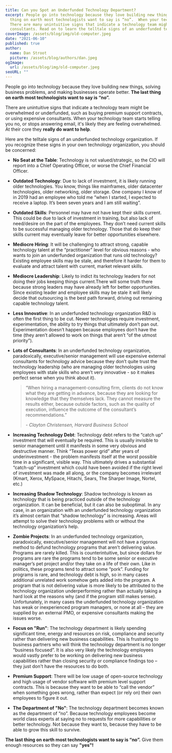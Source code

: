 ```yaml
---
title: Can you Spot an Underfunded Technology Department?
excerpt: People go into technology because they love building new things, solving business problems, and making businesses operate better. The last 
  thing on earth most technologists want to say is “no”.  When your technology team starts telling you no it may be that they are feeling overwhelmed.  
  There are many unintuitive signs that indicate a technology team might be overwhelmed or underfunded, such as buying premium support contracts, or using expensive 
  consultants. Read on to learn the telltale signs of an underfunded technology organization.
coverImage: /assets/blog/img/old-computer.jpeg
date: "2021-06-10"
published: true
author:
  name: Dan Stroot
  picture: /assets/blog/authors/dan.jpeg
ogImage:
  url: /assets/blog/img/old-computer.jpeg
seoURL: ""
---
```


People go into technology because they love building new things, solving business problems, and making businesses operate better.  **The last thing on earth most technologists want to say is “no”.**  

There are unintuitive signs that indicate a technology team might be overwhelmed or underfunded, such as buying premium support contracts, or using expensive consultants.  When your technology team starts telling you no, or stops answering email, it's likely they are feeling overwhelmed. At their core they **really do want to help**.

Here are the telltale signs of an underfunded technology organization.  If you recognize these signs in your own technology organization, you should be concerned:

* **No Seat at the Table**: Technology is not valued/strategic, so the CIO will report into a Chief Operating Officer, or worse the Chief Financial Officer.
* **Outdated Technology**: Due to lack of investment, it is likely running older technologies.  You know, things like mainframes, older datacenter technologies, older networking, older storage.  One company I know of in 2019 had an employee who told me “when I started, I expected to receive a laptop.  It’s been seven years and I am still waiting”.
* **Outdated Skills**: Personnel may have not have kept their skills current.  This could be due to lack of investment in training, but also lack of need/desire on the part of the employees.  They don’t need current skills to be successful managing older technology.  Those that do keep their skills current may eventually leave for better opportunities elsewhere.
* **Mediocre Hiring**: It will be challenging to attract strong, capable technology talent at the “practitioner” level for obvious reasons - who wants to join an underfunded organization that runs old technology? Existing employee skills may be stale, and therefore it harder for them to evaluate and attract talent with current, market relevant skills. 
* **Mediocre Leadership**: Likely to indict its technology leaders for not doing their jobs keeping things current.There will some truth there because strong leaders may have already left for better opportunities. Since existing leader and employee skills may be stale it will likely decide that outsourcing is the best path forward, driving out remaining capable technology talent.
* **Less Innovative**: In an underfunded technology organization R&D is often the first thing to be cut. Newer technologies require investment, experimentation, the ability to try things that ultimately don’t pan out. Experimentation doesn’t happen because employees don’t have the time (they aren’t allowed to work on things that aren’t “of the utmost priority”).
* **Lots of Consultants**: In an underfunded technology organization, paradoxically, executive/senior management will use expensive external consultants for technology advice because they don’t quite trust the technology leadership (who are managing older technologies using employees with stale skills who aren’t very innovative - so it makes perfect sense when you think about it). 

  >“When hiring a management-consulting firm, clients do not know what they are getting in advance, because they are looking for knowledge that they themselves lack. They cannot measure the results either, because outside factors, such as the quality of execution, influence the outcome of the consultant’s recommendations.”
  >
  >   <cite>- Clayton Christensen, Harvard Business School</cite>
  
* **Increasing Technology Debt**: Technology debt refers to the “catch up” investment that will eventually be required. This is usually invisible to senior management until it manifests in some very obvious and destructive manner. Think “Texas power grid” after years of underinvestment - the problem manifests itself at the worst possible time in a significant, visible way.  This ultimately drives a substantial “catch-up” investment which could have been avoided if the right level of investment was made all along, or the company becomes irrelevant (Kmart, Xerox, MySpace, Hitachi, Sears, The Sharper Image, Nortel, etc.)
* **Increasing Shadow Technology**: Shadow technology is known as technology that is being practiced outside of the technology organization.  It can be beneficial, but it can also be suboptimal.  In any case, in an organization with an underfunded technology organization it’s almost certain that “shadow technology” is increasing.  Areas will attempt to solve their technology problems with or without the technology organization’s help.  
* **Zombie Projects**: In an underfunded technology organization, paradoxically, executive/senior management will not have a rigorous method to defund technology programs that aren’t delivering value. Programs are rarely killed.  This is counterintuitive, but since dollars for programs are rare the programs tend to be some senior or executive manager’s pet project and/or they take on a life of their own.  Like in politics, these programs tend to attract some “pork”. Funding for programs is rare, and technology debt is high, so in many cases additional unrelated work somehow gets added into the program.  A program that is not delivering value is more likely to be attributed to the technology organization underperforming rather than actually taking a hard look at the reasons why (and if the program still makes sense).  Unfortunately, in many cases the underfunded technology organization has weak or inexperienced program managers, or none at all – they are supplied by an external PMO, or expensive consultants making the issues worse.
* **Focus on "Run"**: The technology department is likely spending significant time, energy and resources on risk, compliance and security rather than delivering new business capabilities.  This is frustrating to business partners who will think the technology department is no longer “business focused”.  It is also very likely the technology employees would vastly prefer to be working on delivering new business capabilities rather than closing security or compliance findings too – they just don't have the resources to do both. 
* **Premium Support**: There will be low usage of open-source technology and high usage of vendor software with premium level support contracts.  This is because they want to be able to “call the vendor” when something goes wrong, rather than expect (or rely on) their own employees to figure it out.  
* **The Department of "No"**: The technology department becomes known as the department of “no”.  Because technology employees become world class experts at saying no to requests for more capabilities or better technology. Not because they want to, because they have to be able to grow this skill to survive.  

**The last thing on earth most technologists want to say is “no”.**  Give them enough resources so they can say **"yes"!**